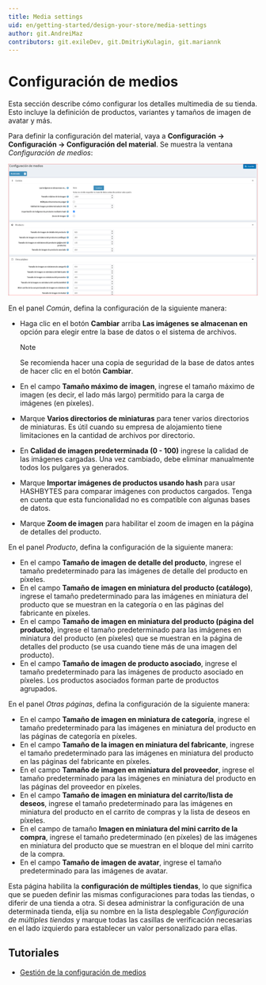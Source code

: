 ```yaml
---
title: Media settings
uid: en/getting-started/design-your-store/media-settings
author: git.AndreiMaz
contributors: git.exileDev, git.DmitriyKulagin, git.mariannk
---
```


# Configuración de medios

Esta sección describe cómo configurar los detalles multimedia de su tienda. Esto incluye la definición de productos, variantes y tamaños de imagen de avatar y más.

Para definir la configuración del material, vaya a **Configuración → Configuración → Configuración del material**. Se muestra la ventana *Configuración de medios*:

![p1](_static/media-settings/media_sett_1.png)

En el panel *Común*, defina la configuración de la siguiente manera:
- Haga clic en el botón **Cambiar** arriba **Las imágenes se almacenan en** opción para elegir entre la base de datos o el sistema de archivos.

  > [!NOTE]
  >
  > Se recomienda hacer una copia de seguridad de la base de datos antes de hacer clic en el botón **Cambiar**.
- En el campo **Tamaño máximo de imagen**, ingrese el tamaño máximo de imagen (es decir, el lado más largo) permitido para la carga de imágenes (en píxeles).
- Marque **Varios directorios de miniaturas** para tener varios directorios de miniaturas. Es útil cuando su empresa de alojamiento tiene limitaciones en la cantidad de archivos por directorio.
- En **Calidad de imagen predeterminada (0 - 100)** ingrese la calidad de las imágenes cargadas. Una vez cambiado, debe eliminar manualmente todos los pulgares ya generados.
- Marque **Importar imágenes de productos usando hash** para usar HASHBYTES para comparar imágenes con productos cargados. Tenga en cuenta que esta funcionalidad no es compatible con algunas bases de datos.
- Marque **Zoom de imagen** para habilitar el zoom de imagen en la página de detalles del producto.

En el panel *Producto*, defina la configuración de la siguiente manera:
- En el campo **Tamaño de imagen de detalle del producto**, ingrese el tamaño predeterminado para las imágenes de detalle del producto en píxeles.
- En el campo **Tamaño de imagen en miniatura del producto (catálogo)**, ingrese el tamaño predeterminado para las imágenes en miniatura del producto que se muestran en la categoría o en las páginas del fabricante en píxeles.
- En el campo **Tamaño de imagen en miniatura del producto (página del producto)**, ingrese el tamaño predeterminado para las imágenes en miniatura del producto (en píxeles) que se muestran en la página de detalles del producto (se usa cuando tiene más de una imagen del producto).
- En el campo **Tamaño de imagen de producto asociado**, ingrese el tamaño predeterminado para las imágenes de producto asociado en píxeles. Los productos asociados forman parte de productos agrupados.

En el panel *Otras páginas*, defina la configuración de la siguiente manera:
- En el campo **Tamaño de imagen en miniatura de categoría**, ingrese el tamaño predeterminado para las imágenes en miniatura del producto en las páginas de categoría en píxeles.
- En el campo **Tamaño de la imagen en miniatura del fabricante**, ingrese el tamaño predeterminado para las imágenes en miniatura del producto en las páginas del fabricante en píxeles.
- En el campo **Tamaño de imagen en miniatura del proveedor**, ingrese el tamaño predeterminado para las imágenes en miniatura del producto en las páginas del proveedor en píxeles.
- En el campo **Tamaño de imagen en miniatura del carrito/lista de deseos**, ingrese el tamaño predeterminado para las imágenes en miniatura del producto en el carrito de compras y la lista de deseos en píxeles.
- En el campo de tamaño **Imagen en miniatura del mini carrito de la compra**, ingrese el tamaño predeterminado (en píxeles) de las imágenes en miniatura del producto que se muestran en el bloque del mini carrito de la compra.
- En el campo **Tamaño de imagen de avatar**, ingrese el tamaño predeterminado para las imágenes de avatar.

Esta página habilita la **configuración de múltiples tiendas**, lo que significa que se pueden definir las mismas configuraciones para todas las tiendas, o diferir de una tienda a otra. Si desea administrar la configuración de una determinada tienda, elija su nombre en la lista desplegable *Configuración de múltiples tiendas* y marque todas las casillas de verificación necesarias en el lado izquierdo para establecer un valor personalizado para ellas.

## Tutoriales

- [Gestión de la configuración de medios](https://www.youtube.com/watch?v=3JS4Zj4TBwQ)
